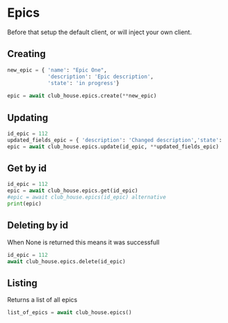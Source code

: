 # Epics

Before that setup the default client, or will inject your own client.

## Creating

```python
new_epic = { 'name': "Epic One", 
             'description': 'Epic description',
             'state': 'in progress'}
             
epic = await club_house.epics.create(**new_epic)
```

## Updating

```python
id_epic = 112
updated_fields_epic = { 'description': 'Changed description','state': 'done'}
epic = await club_house.epics.update(id_epic, **updated_fields_epic)
```

## Get by id

```python
id_epic = 112
epic = await club_house.epics.get(id_epic)
#epic = await club_house.epics(id_epic) alternative 
print(epic)
```

## Deleting by id

When None is returned this means it was successfull

```python
id_epic = 112
await club_house.epics.delete(id_epic)
```

## Listing

Returns a list of all epics

```python
list_of_epics = await club_house.epics()
```

